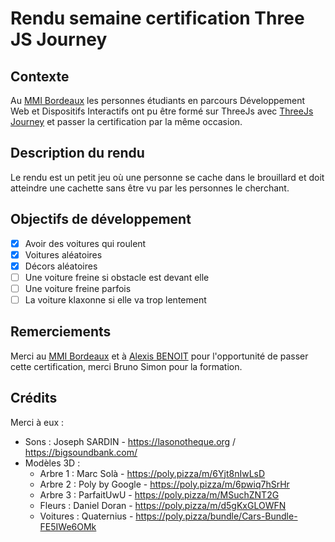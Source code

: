 # Rendu semaine certification Three JS Journey

## Contexte

Au [MMI Bordeaux](https://mmibordeaux.com) les personnes étudiants en parcours Développement Web et Dispositifs Interactifs ont pu être formé sur ThreeJs avec [ThreeJs Journey](https://threejs-journey.com/) et passer la certification par la même occasion.

## Description du rendu

Le rendu est un petit jeu où une personne se cache dans le brouillard et doit atteindre une cachette sans être vu par les personnes le cherchant.

## Objectifs de développement

- [x] Avoir des voitures qui roulent
- [x] Voitures aléatoires
- [x] Décors aléatoires
- [ ] Une voiture freine si obstacle est devant elle
- [ ] Une voiture freine parfois
- [ ] La voiture klaxonne si elle va trop lentement

## Remerciements

Merci au [MMI Bordeaux](https://mmibordeaux.com) et à [Alexis BENOIT](https://www.alex.digital/) pour l'opportunité de passer cette certification, merci Bruno Simon pour la formation.

## Crédits

Merci à eux :

- Sons : Joseph SARDIN - https://lasonotheque.org / https://bigsoundbank.com/
- Modèles 3D :
  - Arbre 1 : Marc Solà - https://poly.pizza/m/6Yjt8nIwLsD
  - Arbre 2 : Poly by Google - https://poly.pizza/m/6pwiq7hSrHr
  - Arbre 3 : ParfaitUwU - https://poly.pizza/m/MSuchZNT2G
  - Fleurs : Daniel Doran - https://poly.pizza/m/d5gKxGLOWFN
  - Voitures : Quaternius - https://poly.pizza/bundle/Cars-Bundle-FE5IWe6OMk
